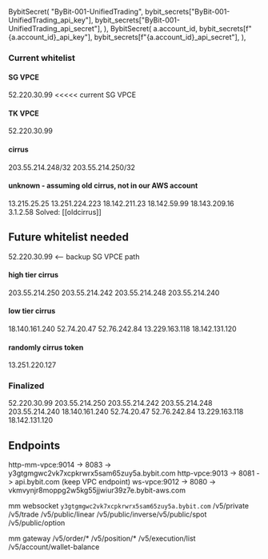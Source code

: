 BybitSecret(
	"ByBit-001-UnifiedTrading",
	bybit_secrets["ByBit-001-UnifiedTrading_api_key"],
	bybit_secrets["ByBit-001-UnifiedTrading_api_secret"],
),
BybitSecret(
	a.account_id,
	bybit_secrets[f"{a.account_id}_api_key"],
	bybit_secrets[f"{a.account_id}_api_secret"],
),

### Current whitelist
#### SG VPCE
52.220.30.99 <<<<< current SG VPCE

#### TK VPCE
52.220.30.99

#### cirrus
203.55.214.248/32
203.55.214.250/32

#### unknown - assuming old cirrus, not in our AWS account
13.215.25.25
13.251.224.223
18.142.211.23
18.142.59.99
18.143.209.16
3.1.2.58
Solved: [[oldcirrus]]

## Future whitelist needed
52.220.30.99 <-- backup SG VPCE path

#### high tier cirrus
203.55.214.250
203.55.214.242
203.55.214.248
203.55.214.240

#### low tier cirrus
18.140.161.240
52.74.20.47
52.76.242.84
13.229.163.118
18.142.131.120

#### randomly cirrus token
13.251.220.127

### Finalized
52.220.30.99
203.55.214.250
203.55.214.242
203.55.214.248
203.55.214.240
18.140.161.240
52.74.20.47
52.76.242.84
13.229.163.118
18.142.131.120


## Endpoints


http-mm-vpce:9014 -> 8083 -> y3gtgmgwc2vk7xcpkrwrx5sam65zuy5a.bybit.com
http-vpce:9013 -> 8081 -> api.bybit.com (keep VPC endpoint)
ws-vpce:9012 -> 8080 -> vkmvynjr8moppg2w5kg55jjwiur39z7e.bybit-aws.com

mm websocket 
`y3gtgmgwc2vk7xcpkrwrx5sam65zuy5a.bybit.com`
/v5/private​
/v5/trade​
/v5/public/linear​
/v5/public/inverse​
/v5/public/spot​
/v5/public/option​

mm gateway
/v5/order/*
/v5/position/*
/v5/execution/list
/v5/account/wallet-balance
